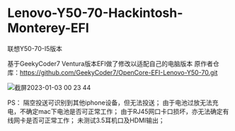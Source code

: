 # Lenovo-Y50-70-Hackintosh-Monterey-EFI
联想Y50-70-I5版本

基于GeekyCoder7 Ventura版本EFI做了修改以适配自己的电脑版本
原作者仓库：https://github.com/GeekyCoder7/OpenCore-EFI-Lenovo-Y50-70.git

![截屏2023-01-03 00 23 44](https://user-images.githubusercontent.com/93360682/210303208-84ae67c3-7920-48d7-b9f8-ed43e4ba6ac1.png)

PS：
隔空投送可识别到其他iphone设备，但无法投送；
由于电池过放无法充电，不确定mac下电池是否可正常工作；
由于RJ45网口卡口损坏，亦无法确定有线网卡是否可正常工作；
未测试3.5耳机口及HDMI输出；
